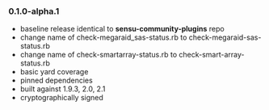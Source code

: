 ### 0.1.0-alpha.1

* baseline release identical to **sensu-community-plugins** repo
* change name of check-megaraid_sas-status.rb to check-megaraid-sas-status.rb
* change name of check-smartarray-status.rb to check-smart-array-status.rb 
* basic yard coverage
* pinned dependencies
* built against 1.9.3, 2.0, 2.1
* cryptographically signed
